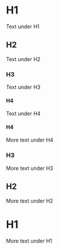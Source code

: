 # H1

Text under H1

## H2

Text under H2

### H3

Text under H3

#### H4

Text under H4

#### H4

More text under H4

### H3

More text under H3

## H2

More text under H2

# H1

More text under H1
